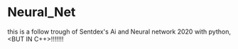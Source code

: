 # Neural_Net
this is a follow trough of Sentdex's Ai and Neural network 2020 with python, <BUT IN C++>!!!!!!!
